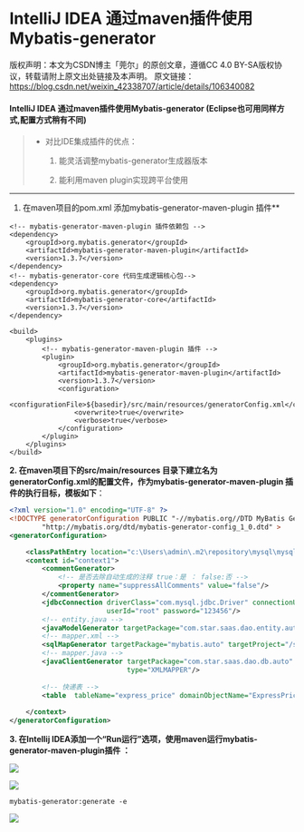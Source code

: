 # IntelliJ IDEA 通过maven插件使用Mybatis-generator

版权声明：本文为CSDN博主「莞尔」的原创文章，遵循CC 4.0 BY-SA版权协议，转载请附上原文出处链接及本声明。
原文链接：https://blog.csdn.net/weixin_42338707/article/details/106340082

#### IntelliJ IDEA 通过maven插件使用Mybatis-generator (Eclipse也可用同样方式,配置方式稍有不同)

> - 对比IDE集成插件的优点：
>
>   1. 能灵活调整mybatis-generator生成器版本
>
>   2. 能利用maven plugin实现跨平台使用

---

1. 在maven项目的pom.xml 添加mybatis-generator-maven-plugin 插件**

```maven
<!-- mybatis-generator-maven-plugin 插件依赖包 -->
<dependency>
	<groupId>org.mybatis.generator</groupId>
	<artifactId>mybatis-generator-maven-plugin</artifactId>
	<version>1.3.7</version>
</dependency>
<!-- mybatis-generator-core 代码生成逻辑核心包-->
<dependency>
	<groupId>org.mybatis.generator</groupId>
	<artifactId>mybatis-generator-core</artifactId>
	<version>1.3.7</version>
</dependency>
```
```maven
<build>
   	<plugins>
		<!-- mybatis-generator-maven-plugin 插件 -->
		<plugin>
			<groupId>org.mybatis.generator</groupId>
			<artifactId>mybatis-generator-maven-plugin</artifactId>
			<version>1.3.7</version>
			<configuration>
				<configurationFile>${basedir}/src/main/resources/generatorConfig.xml</configurationFile>
				<overwrite>true</overwrite>
				<verbose>true</verbose>
			</configuration>
		</plugin>
    </plugins>
</build>
```
**2. 在maven项目下的src/main/resources 目录下建立名为 generatorConfig.xml的配置文件，作为mybatis-generator-maven-plugin 插件的执行目标，模板如下**：

```xml
<?xml version="1.0" encoding="UTF-8" ?>
<!DOCTYPE generatorConfiguration PUBLIC "-//mybatis.org//DTD MyBatis Generator Configuration 1.0//EN"
        "http://mybatis.org/dtd/mybatis-generator-config_1_0.dtd" >
<generatorConfiguration>

    <classPathEntry location="c:\Users\admin\.m2\repository\mysql\mysql-connector-java\5.1.42\mysql-connector-java-5.1.42.jar"/>
    <context id="context1">
        <commentGenerator>
            <!-- 是否去除自动生成的注释 true：是 ： false:否 -->
            <property name="suppressAllComments" value="false"/>
        </commentGenerator>
        <jdbcConnection driverClass="com.mysql.jdbc.Driver" connectionURL="jdbc:mysql://xxx.xxx.xxx.xxx:3306/test_girl"
                        userId="root" password="123456"/>
        <!-- entity.java -->
        <javaModelGenerator targetPackage="com.star.saas.dao.entity.auto" targetProject="/saas-parent/saas-dao/src/main/java"/>
        <!-- mapper.xml -->
        <sqlMapGenerator targetPackage="mybatis.auto" targetProject="/saas-parent/saas-dao/src/main/resources"/>
        <!-- mapper.java -->
        <javaClientGenerator targetPackage="com.star.saas.dao.db.auto" targetProject="/saas-parent/saas-dao/src/main/java"
                             type="XMLMAPPER"/>
    
        <!-- 快递表 -->
        <table  tableName="express_price" domainObjectName="ExpressPriceEntity" enableCountByExample="false" enableUpdateByExample="false" enableDeleteByExample="false" enableSelectByExample="false" selectByExampleQueryId="false" />
    
    </context>
</generatorConfiguration>
```

**3. 在Intellij IDEA添加一个“Run运行”选项，使用maven运行mybatis-generator-maven-plugin插件 ：**

![](https://img-blog.csdnimg.cn/20200525190510537.png?x-oss-process=image/watermark,type_ZmFuZ3poZW5naGVpdGk,shadow_10,text_aHR0cHM6Ly9ibG9nLmNzZG4ubmV0L3dlaXhpbl80MjMzODcwNw==,size_16,color_FFFFFF,t_70)

![](https://img-blog.csdnimg.cn/20200525190903746.png?x-oss-process=image/watermark,type_ZmFuZ3poZW5naGVpdGk,shadow_10,text_aHR0cHM6Ly9ibG9nLmNzZG4ubmV0L3dlaXhpbl80MjMzODcwNw==,size_16,color_FFFFFF,t_70)



`mybatis-generator:generate -e`



![](https://img-blog.csdnimg.cn/20200525191043555.png?x-oss-process=image/watermark,type_ZmFuZ3poZW5naGVpdGk,shadow_10,text_aHR0cHM6Ly9ibG9nLmNzZG4ubmV0L3dlaXhpbl80MjMzODcwNw==,size_16,color_FFFFFF,t_70)

